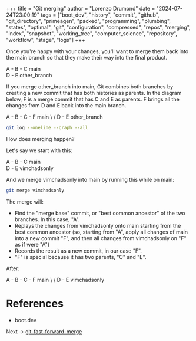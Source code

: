 +++
title = "Git merging"
author = "Lorenzo Drumond"
date = "2024-07-24T23:00:19"
tags = ["boot_dev",  "history",  "commit",  "github",  "git_directory",  "primeagen",  "packed",  "programming",  "plumbing",  "states",  "optimal",  "git",  "configuration",  "compressed",  "repos",  "merging",  "index",  "snapshot",  "working_tree",  "computer_science",  "repository",  "workflow",  "stage",  "logs"]
+++



Once you're happy with your changes, you'll want to merge them back into the main branch so that they make their way into the final product.

A - B - C    main
   \
    D - E    other_branch

If you merge other_branch into main, Git combines both branches by creating a new commit that has both histories as parents. In the diagram below, F is a merge commit that has C and E as parents. F brings all the changes from D and E back into the main branch.

A - B - C - F    main
   \     /
    D - E        other_branch

```bash
git log --oneline --graph --all
```

How does merging happen?

Let's say we start with this:

A - B - C    main
   \
    D - E    vimchadsonly

And we merge vimchadsonly into main by running this while on main:

```bash
git merge vimchadsonly
```

The merge will:

- Find the "merge base" commit, or "best common ancestor" of the two branches. In this case, "A".
- Replays the changes from vimchadsonly onto main starting from the best common ancestor (so, starting from "A", apply all changes of main into a new commit "F", and then all changes from vimchadsonly on "F" as if were "A")
- Records the result as a new commit, in our case "F".
- "F" is special because it has two parents, "C" and "E".

After:

A - B - C - F    main
   \     /
    D - E        vimchadsonly




# References

- boot.dev

Next -> [git-fast-forward-merge](/wiki/git-fast-forward-merge/)
